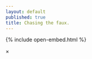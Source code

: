 ```yaml
---
layout: default
published: true
title: Chasing the faux.
---
```

{% include open-embed.html %}

<div id="horizontal-waterfull"></div>
  
<div id="myModal" class="modal">
  <span class="close">×</span>
  <img class="modal-content" id="modal-image" />
  <div id="caption"></div>
</div>

<script>

function openModal(obj) {
    document.getElementById('myModal').style.display = 'block';
    var imgsrc = obj.getAttribute('src');
    //val imagebox = obj.innerHTML;
    //val imagecell = imagebox.getElementByTag("a")[0];
    //val img = imagecell.getElementByTag("img")[0];
    var modal = document.getElementById('myModal');
    var modalImg = document.getElementById("modal-image");
    var captionText = document.getElementById("caption");
    modalImg.src = imgsrc;
    modalImg.alt =　"国立新美術館｜東京";
    captionText.innerHTML = "国立新美術館｜東京";
    modal.onclick = function(){
    modal.style.display = "none";
    }
}
</script>

<script src="./imageLayout.js"></script>
<script>
const images = [
{
  src: './image/1.jpg',
  width: 667,
  height: 1000
}, 
{
  src: './image/2.jpg',
  width: 1462,
  height: 540
}, 
{
  src: './image/6.jpg',
  width: 1462,
  height: 540
},  
{
  src: './image/3.jpg',
  width: 1000,
  height: 656  
},
{
  src: './image/4.jpg',
  width: 667,
  height: 1000
},   
{
  src: './image/5.jpg',
  width: 1463,
  height: 540
},  
{
  src: './image/2019-11-04-013038.jpg',
  width: 480,
  height: 270
},
{
  src: './image/2019-11-04-033403.jpg',
  width: 480,
  height: 270
},
{
  src: './image/2019-11-04-195519.jpg',
  width: 480,
  height: 270
},
{
  src: './image/2019-10-29-014202.jpg',
  width: 480,
  height: 270
}]
const $box = document.getElementById('horizontal-waterfull')
const layout = new ImagesLayout(images, $box.clientWidth, 2)
layout.completedImages.forEach(item => {
  let $imageBox = document.createElement('div')
  $imageBox.setAttribute('class', 'image-box')
  $imageBox.style.width = item.width + 'px'
  $imageBox.style.height = item.height + 'px'
  let $imagecell = document.createElement('a')
  let $image = document.createElement('img')
  $image.setAttribute('onclick', 'openModal(this)')
  $image.setAttribute('src', item.src)
  $imagecell.appendChild($image)
  $imageBox.appendChild($imagecell)
  $box.appendChild($imageBox)
})
var resizeTimer = null;
$(window).bind('resize', function () {
    if (resizeTimer) clearTimeout(resizeTimer);
    resizeTimer = setTimeout(function () {
        const $box = document.getElementById('horizontal-waterfull');
        document.getElementById('horizontal-waterfull').innerHTML = "";
        const layout = new ImagesLayout(images, $box.clientWidth, 2);
        layout.completedImages.forEach(item => {
          let $imageBox = document.createElement('div')
          $imageBox.setAttribute('class', 'image-box')
          $imageBox.style.width = item.width + 'px'
          $imageBox.style.height = item.height + 'px'
          let $imgmodal = document.createElement('div')
          $imgmodal.setAttribute('class', 'modal hide')
          let $modaltext=document.createTextNode("test");
          $imgmodal.appendChild($modaltext)
          let $imagecell = document.createElement('a')
          //$imagecell.setAttribute('href', item.src)
          let $image = document.createElement('img')
          $image.setAttribute('onclick', 'openModal(this)')
          $image.setAttribute('src', item.src)
          $imagecell.appendChild($image)
          $imageBox.appendChild($imagecell)
          $imageBox.appendChild($imgmodal)
          $box.appendChild($imageBox)
        });
    }, 300);
}); 
</script>
